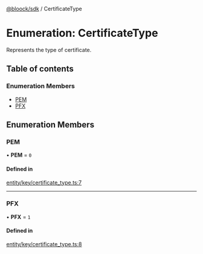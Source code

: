 [@bloock/sdk](../index.md) / CertificateType

# Enumeration: CertificateType

Represents the type of certificate.

## Table of contents

### Enumeration Members

- [PEM](CertificateType-1.md#pem)
- [PFX](CertificateType-1.md#pfx)

## Enumeration Members

### PEM

• **PEM** = ``0``

#### Defined in

[entity/key/certificate_type.ts:7](https://github.com/bloock/bloock-sdk/blob/61770ea/languages/js/src/entity/key/certificate_type.ts#L7)

___

### PFX

• **PFX** = ``1``

#### Defined in

[entity/key/certificate_type.ts:8](https://github.com/bloock/bloock-sdk/blob/61770ea/languages/js/src/entity/key/certificate_type.ts#L8)
